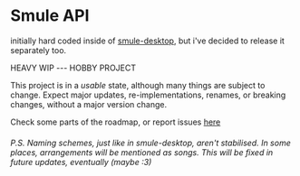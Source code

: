 # Smule API

initially hard coded inside of [smule-desktop](https://github.com/michei69/smule-desktop), but i've decided
to release it separately too.

HEAVY WIP --- HOBBY PROJECT

This project is in a _usable_ state, although many things are subject to change. Expect major updates, re-implementations, renames, or breaking changes, without a major version change.

Check some parts of the roadmap, or report issues [here](https://github.com/michei69/smule-api/issues)

###### P.S. Naming schemes, just like in smule-desktop, aren't stabilised. In some places, _arrangements_ will be mentioned as _songs_. This will be fixed in future updates, eventually (maybe :3)